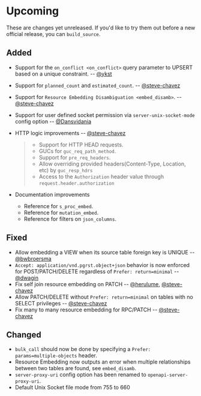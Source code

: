 Upcoming
========

These are changes yet unreleased. If you'd like to try them out before a
new official release, you can `build_source`.

Added
-----

-   Support for the `on_conflict <on_conflict>` query parameter to
    UPSERT based on a unique constraint. --
    [@ykst](https://github.com/ykst)

-   Support for `planned_count` and `estimated_count`. --
    [@steve-chavez](https://github.com/steve-chavez)

-   Support for `Resource Embedding Disambiguation <embed_disamb>`. --
    [@steve-chavez](https://github.com/steve-chavez)

-   Support for user defined socket permission via
    `server-unix-socket-mode` config option --
    [@Dansvidania](https://github.com/Dansvidania)

-   HTTP logic improvements --
    [@steve-chavez](https://github.com/steve-chavez)

    > -   Support for HTTP HEAD requests.
    > -   GUCs for `guc_req_path_method`.
    > -   Support for `pre_req_headers`.
    > -   Allow overriding provided headers(Content-Type, Location, etc)
    >     by `guc_resp_hdrs`
    > -   Access to the `Authorization` header value through
    >     `request.header.authorization`

-   Documentation improvements

    -   Reference for `s_proc_embed`.
    -   Reference for `mutation_embed`.
    -   Reference for filters on `json_columns`.

Fixed
-----

-   Allow embedding a VIEW when its source table foreign key is UNIQUE
    -- [@bwbroersma](https://github.com/bwbroersma)
-   `Accept: application/vnd.pgrst.object+json` behavior is now enforced
    for POST/PATCH/DELETE regardless of `Prefer: return=minimal` --
    [@dwagin](https://github.com/dwagin)
-   Fix self join resource embedding on PATCH --
    [@herulume](https://github.com/herulume),
    [@steve-chavez](https://github.com/steve-chavez)
-   Allow PATCH/DELETE without `Prefer: return=minimal` on tables with
    no SELECT privileges --
    [@steve-chavez](https://github.com/steve-chavez)
-   Fix many to many resource embedding for RPC/PATCH --
    [@steve-chavez](https://github.com/steve-chavez)

Changed
-------

-   `bulk_call` should now be done by specifying a
    `Prefer: params=multiple-objects` header.
-   Resource Embedding now outputs an error when multiple relationships
    between two tables are found, see `embed_disamb`.
-   `server-proxy-uri` config option has been renamed to
    `openapi-server-proxy-uri`.
-   Default Unix Socket file mode from 755 to 660
